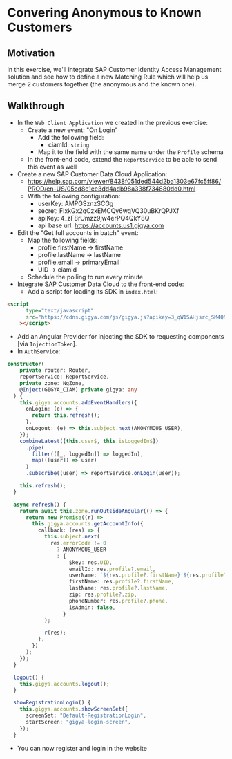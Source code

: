 # Convering Anonymous to Known Customers
## Motivation
In this exercise, we'll integrate SAP Customer Identity Access Management solution and see how to define a new Matching Rule which will help us merge 2 customers together (the anonymous and the known one).
## Walkthrough
* In the `Web Client Application` we created in the previous exercise:
  * Create a new event: "On Login"
    * Add the following field:
      * ciamId: `string`
    * Map it to the field with the same name under the `Profile` schema
  * In the front-end code, extend the `ReportService` to be able to send this event as well
* Create a new SAP Customer Data Cloud Application:
  * https://help.sap.com/viewer/8438f051ded544d2ba1303e67fc5ff86/PROD/en-US/05cd8e1ee3dd4adb98a338f734880dd0.html
  * With the following configuration:
    * userKey: AMPGSznzSCGg
    * secret: FIxkGx2qCzxEMCQy6wqVQ30uBKrQPJXf
    * apiKey: 4_zF8rUmzz9jw4erPQ4QkY8Q
    * api base url: https://accounts.us1.gigya.com
* Edit the "Get full accounts in batch" event:
  * Map the following fields:
    * profile.firstName -> firstName
    * profile.lastName -> lastName 
    * profile.email -> primaryEmail
    * UID -> ciamId
  * Schedule the polling to run every minute
* Integrate SAP Customer Data Cloud to the front-end code:
  * Add a script for loading its SDK in `index.html`:
```html
<script
      type="text/javascript"
      src="https://cdns.gigya.com/js/gigya.js?apikey=3_qW1SAHjsrc_SM4QN7YIdaoQZcniGL_OZ_XZmHMkFo4ipSobO4hoADyPrOsqw59F7"
    ></script>
```
  * Add an Angular Provider for injecting the SDK to requesting components [via `InjectionToken`].
  * In `AuthService`:
```typescript
constructor(
    private router: Router,
    reportService: ReportService,
    private zone: NgZone,
    @Inject(GIGYA_CIAM) private gigya: any
  ) {
    this.gigya.accounts.addEventHandlers({
      onLogin: (e) => {
        return this.refresh();
      },
      onLogout: (e) => this.subject.next(ANONYMOUS_USER),
    });
    combineLatest([this.user$, this.isLoggedIn$])
      .pipe(
        filter(([_, loggedIn]) => loggedIn),
        map(([user]) => user)
      )
      .subscribe((user) => reportService.onLogin(user));

    this.refresh();
  }

  async refresh() {
    return await this.zone.runOutsideAngular(() => {
      return new Promise((r) =>
        this.gigya.accounts.getAccountInfo({
          callback: (res) => {
            this.subject.next(
              res.errorCode != 0
                ? ANONYMOUS_USER
                : {
                    $key: res.UID,
                    emailId: res.profile?.email,
                    userName: `${res.profile?.firstName} ${res.profile?.lastName}`,
                    firstName: res.profile?.firstName,
                    lastName: res.profile?.lastName,
                    zip: res.profile?.zip,
                    phoneNumber: res.profile?.phone,
                    isAdmin: false,
                  }
            );

            r(res);
          },
        })
      );
    });
  }

  logout() {
    this.gigya.accounts.logout();
  }

  showRegistrationLogin() {
    this.gigya.accounts.showScreenSet({
      screenSet: "Default-RegistrationLogin",
      startScreen: "gigya-login-screen",
    });
  }
```

* You can now register and login in the website